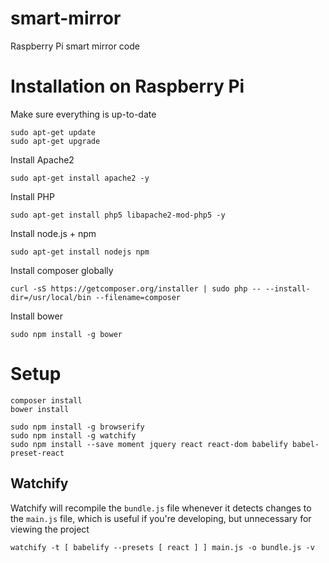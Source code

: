 # smart-mirror
Raspberry Pi smart mirror code


# Installation on Raspberry Pi

Make sure everything is up-to-date

    sudo apt-get update
    sudo apt-get upgrade

Install Apache2

    sudo apt-get install apache2 -y

Install PHP

    sudo apt-get install php5 libapache2-mod-php5 -y
    
Install node.js + npm

    sudo apt-get install nodejs npm
    
Install composer globally

    curl -sS https://getcomposer.org/installer | sudo php -- --install-dir=/usr/local/bin --filename=composer
    
Install bower

    sudo npm install -g bower
    
# Setup

    composer install
    bower install

    sudo npm install -g browserify
    sudo npm install -g watchify
    sudo npm install --save moment jquery react react-dom babelify babel-preset-react
    
## Watchify

Watchify will recompile the `bundle.js` file whenever it detects changes to the `main.js` file, which is useful if you're developing, but unnecessary for viewing the project

    watchify -t [ babelify --presets [ react ] ] main.js -o bundle.js -v
    
    
   
